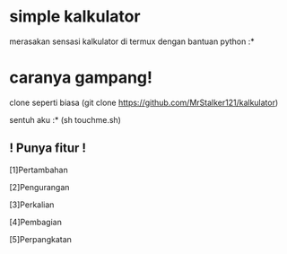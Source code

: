 # simple kalkulator

merasakan sensasi kalkulator di termux dengan bantuan python :*

<h1>caranya gampang!</h1>

clone seperti biasa (git clone https://github.com/MrStalker121/kalkulator)

sentuh aku :* (sh touchme.sh)

<h2>! Punya fitur !</h2>

[1]Pertambahan

[2]Pengurangan

[3]Perkalian

[4]Pembagian

[5]Perpangkatan

